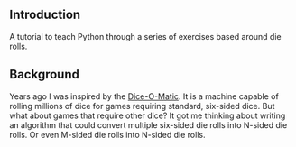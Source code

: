 Introduction
-
A tutorial to teach Python through a series of exercises based around die rolls.

Background
-
Years ago I was inspired by the [Dice-O-Matic](http://gamesbyemail.com/news/diceomatic). It is a machine capable of rolling millions of dice for games requiring standard, six-sided dice. But what about games that require other dice?  It got me thinking about writing an algorithm that could convert multiple six-sided die rolls into N-sided die rolls. Or even M-sided die rolls into N-sided die rolls.